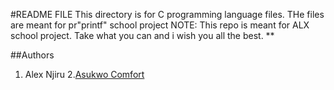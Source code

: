#README FILE
This directory is for C programming language files.  THe files are meant for pr"printf" school project
NOTE: This repo is meant  for ALX school project. Take what you can and i wish you all the best.
**

##Authors
 1. Alex Njiru
 2.[Asukwo Comfort](https://github.com/Asukwo-comfort/)
